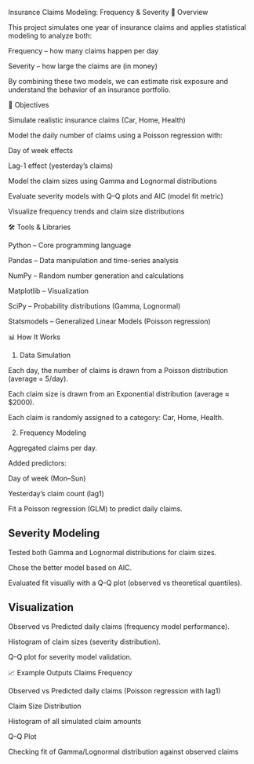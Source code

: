 Insurance Claims Modeling: Frequency & Severity
📌 Overview

This project simulates one year of insurance claims and applies statistical modeling to analyze both:

Frequency – how many claims happen per day

Severity – how large the claims are (in money)

By combining these two models, we can estimate risk exposure and understand the behavior of an insurance portfolio.

🎯 Objectives

Simulate realistic insurance claims (Car, Home, Health)

Model the daily number of claims using a Poisson regression with:

Day of week effects

Lag-1 effect (yesterday’s claims)

Model the claim sizes using Gamma and Lognormal distributions

Evaluate severity models with Q–Q plots and AIC (model fit metric)

Visualize frequency trends and claim size distributions

🛠️ Tools & Libraries

Python – Core programming language

Pandas – Data manipulation and time-series analysis

NumPy – Random number generation and calculations

Matplotlib – Visualization

SciPy – Probability distributions (Gamma, Lognormal)

Statsmodels – Generalized Linear Models (Poisson regression)

📊 How It Works
1. Data Simulation

Each day, the number of claims is drawn from a Poisson distribution (average = 5/day).

Each claim size is drawn from an Exponential distribution (average ≈ $2000).

Each claim is randomly assigned to a category: Car, Home, Health.

2. Frequency Modeling

Aggregated claims per day.

Added predictors:

Day of week (Mon–Sun)

Yesterday’s claim count (lag1)

Fit a Poisson regression (GLM) to predict daily claims.

## Severity Modeling

Tested both Gamma and Lognormal distributions for claim sizes.

Chose the better model based on AIC.

Evaluated fit visually with a Q–Q plot (observed vs theoretical quantiles).

## Visualization

Observed vs Predicted daily claims (frequency model performance).

Histogram of claim sizes (severity distribution).

Q–Q plot for severity model validation.

📈 Example Outputs
Claims Frequency

Observed vs Predicted daily claims (Poisson regression with lag1)


Claim Size Distribution

Histogram of all simulated claim amounts


Q–Q Plot

Checking fit of Gamma/Lognormal distribution against observed claims
